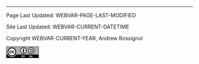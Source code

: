 <hr>

Page Last Updated: WEBVAR-PAGE-LAST-MODIFIED

Site Last Updated: WEBVAR-CURRENT-DATETIME

Copyright WEBVAR-CURRENT-YEAR, Andrew Rossignol

<a rel="license" href="http://creativecommons.org/licenses/by-sa/4.0/">
  <img alt="Creative Commons License" style="border-width:0" width="88"
      src="res/img/license.png"></a>
